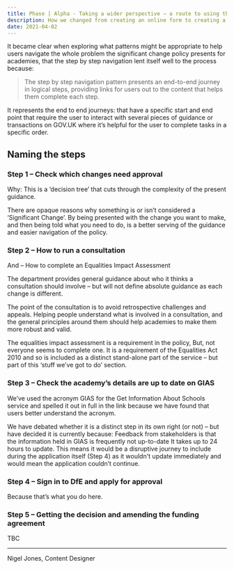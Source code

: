 ```yaml
---
title: Phase | Alpha - Taking a wider perspective – a route to using the step by step navigation
description: How we changed from creating an online form to creating a service 
date: 2021-04-02
---
```


It became clear when exploring what patterns might be appropriate to help users navigate the whole problem the significant change policy presents for academies, that the step by step navigation lent itself well to the process because: 

>The step by step navigation pattern presents an end-to-end journey in logical steps, providing links for users out to the content that helps them complete each step. 

It represents the end to end journeys: 
that have a specific start and end point
that require the user to interact with several pieces of guidance or transactions on GOV.UK 
where it’s helpful for the user to complete tasks in a specific order.

## Naming the steps 

### Step 1 – Check which changes need approval

Why: This is a ‘decision tree’ that cuts through the complexity of the present guidance.

There are opaque reasons why something is or isn’t considered a ‘Significant Change’. By being presented with the change you want to make, and then being told what you need to do, is a better serving of the guidance and easier navigation of the policy.

### Step 2 – How to run a consultation  
And – How to complete an Equalities Impact Assessment

The department provides general guidance about who it thinks a consultation should involve – but will not define absolute guidance as each change is different.

The point of the consultation is to avoid retrospective challenges and appeals. Helping people understand what is involved in a consultation, and the general principles around them should help academies to make them more robust and valid.

The equalities impact assessment is a requirement in the policy, But, not everyone seems to complete one. It is a requirement of the Equalities Act 2010 and so is included as a distinct stand-alone part of the service – but part of this ‘stuff we’ve got to do’ section.

### Step 3 – Check the academy’s details are up to date on GIAS

We’ve used the acronym GIAS for the Get Information About Schools service and spelled it out in full in the link because we have found that users better understand the acronym.

We have debated whether it is a distinct step in its own right (or not) – but have decided it is currently because:
Feedback from stakeholders is that the information held in GIAS is frequently not up-to-date 
It takes up to 24 hours to update. This means it would be a disruptive journey to include during the application itself (Step 4) as it wouldn't update immediately and would mean the application couldn’t continue.

### Step 4 – Sign in to DfE and apply for approval 
Because that’s what you do here. 
 
### Step 5 – Getting the decision and amending the funding agreement
TBC

---
Nigel Jones, Content Designer
